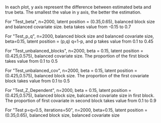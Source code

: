 In each plot, y axis represent the difference between estimated beta and true beta. The smallest the value in y axis, the better the estimation. 

For "Test_beta", n=2000, latent position = (0.35,0.65), balanced block size and balanced covariate size.
               beta takes value from -0.15 to 0.7

For "Test_p_q", n=2000, balanced block size and balanced covariate size, beta=0.15, latent position = (p,q)
              q=1-p, and p takes value from 0.1 to 0.45
              
For "Test_unbalanced_blocks", n=2000, beta = 0.15, latent position = (0.425,0.575), balanced covariate size. 
                            The proportion of the first block takes value from 0.1 to 0.5
                            
For "Test_unbalanced_cov", n=2000, beta = 0.15, latent position = (0.425,0.575), balanced block size. 
                            The proportion of the first covariate block takes value from 0.1 to 0.5                           

For "Test_Z_Dependent", n=2000, beta = 0.15, latent position = (0.425,0.575), balanced block size, balcanced covariate size in                         first block. The proportion of first covariate in second block takes value from 0.1 to 0.9

For "Test p=q=0.5, iterations=50", n=2000, beta=0.15, latent position = (0.35,0.65), balanced block size, balanced covariate                                      size
